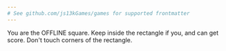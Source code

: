 ```yaml
---
# See github.com/js13kGames/games for supported frontmatter
---
```

You are the OFFLINE square. Keep inside the rectangle if you, and can get score. Don't touch corners of the rectangle.